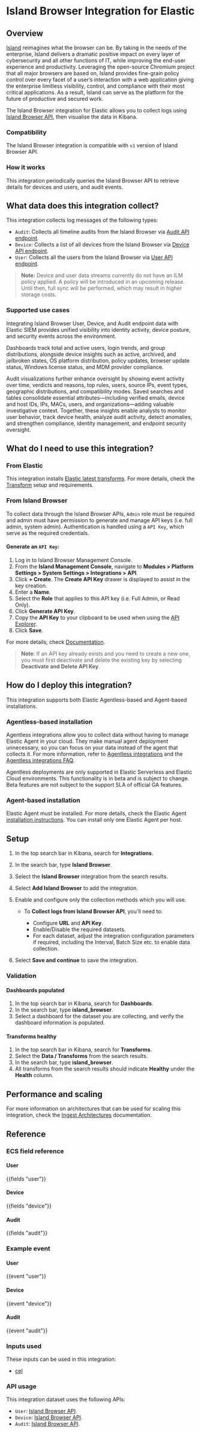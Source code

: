 # Island Browser Integration for Elastic

## Overview

[Island](https://www.island.io/) reimagines what the browser can be. By taking in the needs of the enterprise, Island delivers a dramatic positive impact on every layer of cybersecurity and all other functions of IT, while improving the end-user experience and productivity. Leveraging the open-source Chromium project that all major browsers are based on, Island provides fine-grain policy control over every facet of a user’s interaction with a web application giving the enterprise limitless visibility, control, and compliance with their most critical applications. As a result, Island can serve as the platform for the future of productive and secured work.

The Island Browser integration for Elastic allows you to collect logs using [Island Browser API](https://documentation.island.io/apidocs), then visualise the data in Kibana.

### Compatibility

The Island Browser integration is compatible with `v1` version of Island Browser API.

### How it works

This integration periodically queries the Island Browser API to retrieve details for devices and users, and audit events.

## What data does this integration collect?

This integration collects log messages of the following types:

- `Audit`: Collects all timeline audits from the Island Browser via [Audit API endpoint](https://documentation.island.io/apidocs/get-all-timeline-audits-that-match-the-specified-simple-filter).
- `Device`: Collects a list of all devices from the Island Browser via [Device API endpoint](https://documentation.island.io/apidocs/get-a-list-of-all-devices-1).
- `User`: Collects all the users from the Island Browser via [User API endpoint](https://documentation.island.io/apidocs/get-all-browser-users-that-match-the-specified-simple-filter).

>**Note:** Device and user data streams currently do not have an ILM policy applied. A policy will be introduced in an upcoming release. Until then, full sync will be performed, which may result in higher storage costs.

### Supported use cases

Integrating Island Browser User, Device, and Audit endpoint data with Elastic SIEM provides unified visibility into identity activity, device posture, and security events across the environment.

Dashboards track total and active users, login trends, and group distributions, alongside device insights such as active, archived, and jailbroken states, OS platform distribution, policy updates, browser update status, Windows license status, and MDM provider compliance.

Audit visualizations further enhance oversight by showing event activity over time, verdicts and reasons, top rules, users, source IPs, event types, geographic distributions, and compatibility modes. Saved searches and tables consolidate essential attributes—including verified emails, device and host IDs, IPs, MACs, users, and organizations—adding valuable investigative context. Together, these insights enable analysts to monitor user behavior, track device health, analyze audit activity, detect anomalies, and strengthen compliance, identity management, and endpoint security oversight.

## What do I need to use this integration?

### From Elastic

This integration installs [Elastic latest transforms](https://www.elastic.co/docs/explore-analyze/transforms/transform-overview#latest-transform-overview). For more details, check the [Transform](https://www.elastic.co/docs/explore-analyze/transforms/transform-setup) setup and requirements.

### From Island Browser

To collect data through the Island Browser APIs, `Admin` role must be required and admin must have permission to generate and manage API keys (i.e. full admin, system admin). Authentication is handled using a `API Key`, which serve as the required credentials.

#### Generate an `API Key`:

1. Log in to Island Browser Management Console.
2. From the **Island Management Console**, navigate to **Modules > Platform Settings > System Settings > Integrations > API**.
3. Click **+ Create**. The **Create API Key** drawer is displayed to assist in the key creation.
4. Enter a **Name**.
5. Select the **Role** that applies to this API key (i.e. Full Admin, or Read Only).
6. Click **Generate API Key**.
7. Copy the **API Key** to your clipboard to be used when using the [API Explorer](https://documentation.island.io/v1-api/apidocs/introduction-to-the-api-explorer).
8. Click **Save**.

For more details, check [Documentation](https://documentation.island.io/apidocs/generate-and-manage-api-keys).

>**Note**: If an API key already exists and you need to create a new one, you must first deactivate and delete the existing key by selecting **Deactivate and Delete API Key**.


## How do I deploy this integration?

This integration supports both Elastic Agentless-based and Agent-based installations.

### Agentless-based installation

Agentless integrations allow you to collect data without having to manage Elastic Agent in your cloud. They make manual agent deployment unnecessary, so you can focus on your data instead of the agent that collects it. For more information, refer to [Agentless integrations](https://www.elastic.co/guide/en/serverless/current/security-agentless-integrations.html) and the [Agentless integrations FAQ](https://www.elastic.co/guide/en/serverless/current/agentless-integration-troubleshooting.html).

Agentless deployments are only supported in Elastic Serverless and Elastic Cloud environments. This functionality is in beta and is subject to change. Beta features are not subject to the support SLA of official GA features.

### Agent-based installation

Elastic Agent must be installed. For more details, check the Elastic Agent [installation instructions](docs-content://reference/fleet/install-elastic-agents.md). You can install only one Elastic Agent per host.

## Setup

1. In the top search bar in Kibana, search for **Integrations**.
2. In the search bar, type **Island Browser**.
3. Select the **Island Browser** integration from the search results.
4. Select **Add Island Browser** to add the integration.
5. Enable and configure only the collection methods which you will use.

    * To **Collect logs from Island Browser API**, you'll need to:

        - Configure **URL** and **API Key**.
        - Enable/Disable the required datasets.
        - For each dataset, adjust the integration configuration parameters if required, including the Interval, Batch Size etc. to enable data collection.

6. Select **Save and continue** to save the integration.

### Validation

#### Dashboards populated

1. In the top search bar in Kibana, search for **Dashboards**.
2. In the search bar, type **island_browser**.
3. Select a dashboard for the dataset you are collecting, and verify the dashboard information is populated.

#### Transforms healthy

1. In the top search bar in Kibana, search for **Transforms**.
2. Select the **Data / Transforms** from the search results.
3. In the search bar, type **island_browser**.
4. All transforms from the search results should indicate **Healthy** under the **Health** column.

## Performance and scaling

For more information on architectures that can be used for scaling this integration, check the [Ingest Architectures](https://www.elastic.co/docs/manage-data/ingest/ingest-reference-architectures) documentation.

## Reference

### ECS field reference

#### User

{{fields "user"}}

#### Device

{{fields "device"}}

#### Audit

{{fields "audit"}}

### Example event

#### User

{{event "user"}}

#### Device

{{event "device"}}

#### Audit

{{event "audit"}}

### Inputs used

These inputs can be used in this integration:

- [cel](https://www.elastic.co/docs/reference/beats/filebeat/filebeat-input-cel)

### API usage

This integration dataset uses the following APIs:

- `User`: [Island Browser API](https://documentation.island.io/apidocs/get-all-browser-users-that-match-the-specified-simple-filter).
- `Device`: [Island Browser API](https://documentation.island.io/apidocs/get-a-list-of-all-devices-1).
- `Audit`: [Island Browser API](https://documentation.island.io/apidocs/get-all-timeline-audits-that-match-the-specified-simple-filter).
